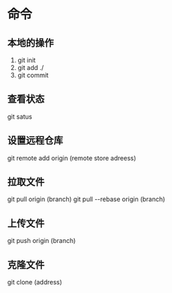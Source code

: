 # 命令

## 本地的操作
1. git init
2. git add ./
3. git commit

## 查看状态

git satus 

## 设置远程仓库
git remote add origin (remote store adreess)

## 拉取文件
git pull origin (branch)
git pull --rebase origin (branch)

## 上传文件
git push origin (branch)

## 克隆文件
git clone (address)